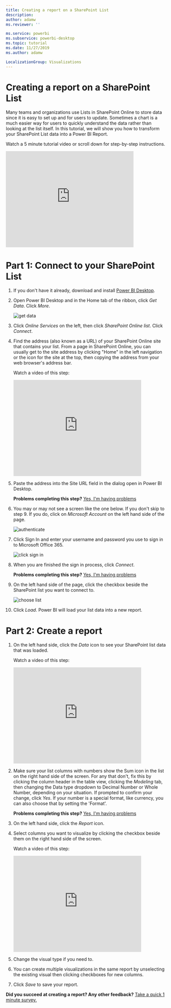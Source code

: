 ```yaml
---
title: Creating a report on a SharePoint List
description: 
author: adamw
ms.reviewer: ''

ms.service: powerbi
ms.subservice: powerbi-desktop
ms.topic: tutorial
ms.date: 11/27/2019
ms.author: adamw

LocalizationGroup: Visualizations
---
```

# Creating a report on a SharePoint List

Many teams and organizations use Lists in SharePoint Online to store data since it is easy to set up and for users to update.  Sometimes a chart is a much easier way for users to quickly understand the data rather than looking at the list itself.  In this tutorial, we will show you how to transform your SharePoint List data into a Power BI Report.

Watch a 5 minute tutorial video or scroll down for step-by-step instructions.

<iframe width="400" height="300" src="https://www.youtube.com/embed/OZO3x2NF8Ak" frameborder="0" allowfullscreen></iframe>

# Part 1: Connect to your SharePoint List

1. If you don't have it already, download and install [Power BI Desktop](https://powerbi.microsoft.com/en-us/desktop/).
2. Open Power BI Desktop and in the Home tab of the ribbon, click *Get Data*. Click *More*.

   ![get data](media/desktop-sharepoint-online-list/desktop-sharepoint-online-list-getdata.png)

3. Click *Online Services* on the left, then click *SharePoint Online list*.  Click *Connect*.
4. Find the address (also known as a URL) of your SharePoint Online site that contains your list.  From a page in SharePoint Online, you can usually get to the site address by clicking "Home" in the left navigation or the icon for the site at the top, then copying the address from your web browser's address bar.

   Watch a video of this step:
   <iframe width="400" height="300" src="https://www.youtube.com/embed/OZO3x2NF8Ak?start=48&end=90" frameborder="0" allowfullscreen></iframe>

5. Paste the address into the Site URL field in the dialog open in Power BI Desktop.

    **Problems completing this step?** <a href="https://forms.office.com/Pages/ResponsePage.aspx?id=v4j5cvGGr0GRqy180BHbR8M5xArDGsxPhvdGH5o-Ym1UQjRUUTVLMzdXN0ZBNkZJNjlKOVFYMVhUVS4u" target="_blank">Yes, I'm having problems</a>

6. You may or may not see a screen like the one below.  If you don't skip to step 9.  If you do, click on *Microsoft Account* on the left hand side of the page.

   ![authenticate](media/desktop-sharepoint-online-list/desktop-sharepoint-online-list-auth1.png)

7. Click Sign In and enter your username and password you use to sign in to Microsoft Office 365.

   ![click sign in](media/desktop-sharepoint-online-list/desktop-sharepoint-online-list-auth2.png)

8. When you are finished the sign in process, click *Connect*.

    **Problems completing this step?** <a href="https://forms.office.com/Pages/ResponsePage.aspx?id=v4j5cvGGr0GRqy180BHbR8M5xArDGsxPhvdGH5o-Ym1UQjRUUTVLMzdXN0ZBNkZJNjlKOVFYMVhUVS4u" target="_blank">Yes, I'm having problems</a>

9. On the left hand side of the page, click the checkbox beside the SharePoint list you want to connect to.

   ![choose list](media/desktop-sharepoint-online-list/desktop-sharepoint-online-list-select-list.png)

10. Click *Load*.  Power BI will load your list data into a new report.

# Part 2: Create a report

1. On the left hand side, click the *Data* icon to see your SharePoint list data that was loaded.

   Watch a video of this step:
   <iframe width="400" height="300" src="https://www.youtube.com/embed/OZO3x2NF8Ak?start=147&end=203" frameborder="0" allowfullscreen></iframe>

2. Make sure your list columns with numbers show the Sum icon in the list on the right hand side of the screen.  For any that don't, fix this by clicking the column header in the table view, clicking the *Modeling* tab, then changing the Data type dropdown to Decimal Number or Whole Number, depending on your situation.  If prompted to confirm your change, click *Yes*.  If your number is a special format, like currency, you can also choose that by setting the 'Format'.

    **Problems completing this step?** <a href="https://forms.office.com/Pages/ResponsePage.aspx?id=v4j5cvGGr0GRqy180BHbR8M5xArDGsxPhvdGH5o-Ym1UQjRUUTVLMzdXN0ZBNkZJNjlKOVFYMVhUVS4u" target="_blank">Yes, I'm having problems</a>

3. On the left hand side, click the *Report* icon.
4. Select columns you want to visualize by clicking the checkbox beside them on the right hand side of the screen.

   Watch a video of this step:
   <iframe width="400" height="300" src="https://www.youtube.com/embed/OZO3x2NF8Ak?start=215&end=252" frameborder="0" allowfullscreen></iframe>

5. Change the visual type if you need to.
6. You can create multiple visualizations in the same report by unselecting the existing visual then clicking checkboxes for new columns.
7. Click *Save* to save your report.

**Did you succeed at creating a report?  Any other feedback?** <a href="https://forms.office.com/Pages/ResponsePage.aspx?id=v4j5cvGGr0GRqy180BHbR8M5xArDGsxPhvdGH5o-Ym1UM00wUE8yQ1dFQjUzWEk3VlU4SkhGVVhDWC4u" target="_blank">Take a quick 1 minute survey.</a>
